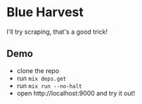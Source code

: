 # Blue Harvest
I'll try scraping, that's a good trick!

## Demo
- clone the repo
- run `mix deps.get`
- run `mix run --no-halt`
- open http://localhost:9000 and try it out!
